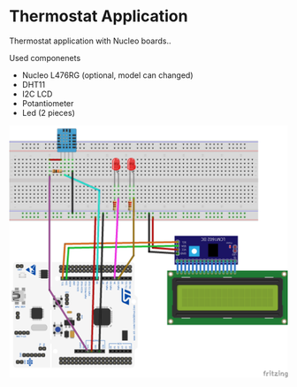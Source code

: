 # Thermostat Application

Thermostat application with Nucleo boards..

Used componenets

- Nucleo L476RG (optional, model can changed)
- DHT11
- I2C LCD
- Potantiometer
- Led (2 pieces)


<img src="termostat.png"></img>
